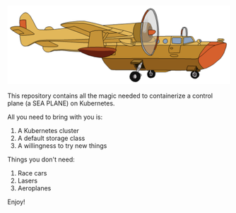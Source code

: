 [![Sea Plane](sea-plane.png)](https://www.youtube.com/watch?v=MMlwDyURu50)

This repository contains all the magic needed to containerize a
control plane (a SEA PLANE) on Kubernetes.

All you need to bring with you is:

  1. A Kubernetes cluster
  2. A default storage class
  3. A willingness to try new things

Things you don't need:

  1. Race cars
  2. Lasers
  3. Aeroplanes

Enjoy!
